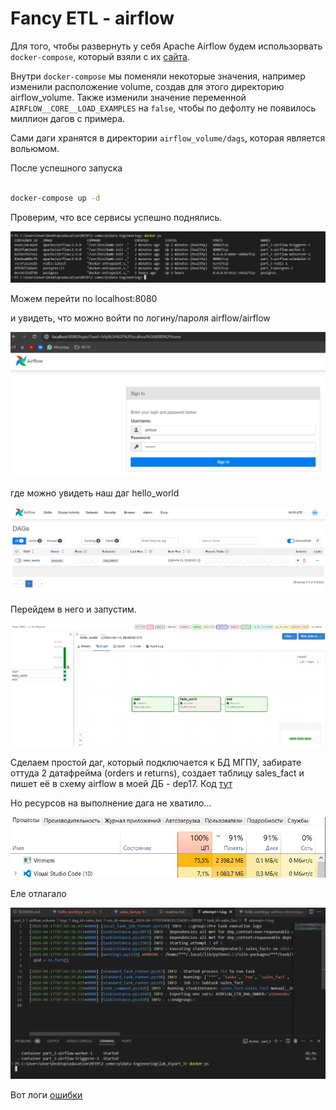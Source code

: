 # Fancy ETL - airflow 

Для того, чтобы развернуть у себя Apache Airflow будем использорвать `docker-compose`, который взяли с их [сайта](https://airflow.apache.org/docs/apache-airflow/2.9.0/docker-compose.yaml).

Внутри `docker-compose` мы поменяли некоторые значения, например изменили расположение volume, создав для этого директорию airflow_volume. Также изменили значение переменной `AIRFLOW__CORE__LOAD_EXAMPLES` на `false`, чтобы по дефолту не появилось миллион дагов с примера. 

Сами даги хранятся в директории `airflow_volume/dags`, которая является вольюмом.

После успешного запуска 


```bash

docker-compose up -d
```

Проверим, что все сервисы успешно поднялись.

![1](./resources/docker_ps.png)


Можем перейти по localhost:8080

и увидеть, что можно войти по логину/пароля airflow/airflow

![1](./resources/airflow_login.png)

где можно увидеть наш даг hello_world

![1](./resources/dags.png)

Перейдем в него и запустим.

![1](./resources/success_run.png)


Сделаем простой даг, который подключается к БД МГПУ, забирате оттуда 2 датафрейма (orders и returns), создает таблицу sales_fact и пишет её в схему airflow в моей ДБ - dep17. Код [тут](./airflow_volume/dags/sales_fact.py)

Но ресурсов на выполнение дага не хватило...

![1](./resources/highload.png)

Еле отлагало 

![1](./resources/not_enough.png)

Вот логи [ошибки](./airflow_volume/logs/dag_id=sales_fact/run_id=manual__2024-04-17T074935.724301+0000/)

